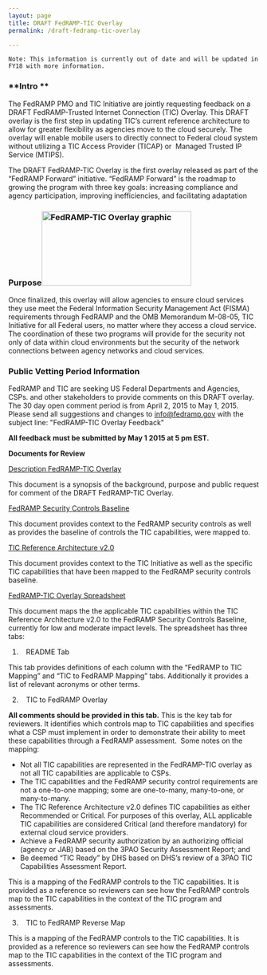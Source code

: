 ```yaml
---
layout: page
title: DRAFT FedRAMP-TIC Overlay
permalink: /draft-fedramp-tic-overlay

---
```


`Note: This information is currently out of date and will be updated in FY18 with more information.`

### **Intro **

The FedRAMP PMO and TIC Initiative are jointly requesting feedback on a DRAFT FedRAMP-Trusted Internet Connection (TIC) Overlay. This DRAFT overlay is the first step in updating TIC’s current reference architecture to allow for greater flexibility as agencies move to the cloud securely. The overlay will enable mobile users to directly connect to Federal cloud system without utilizing a TIC Access Provider (TICAP) or  Managed Trusted IP Service (MTIPS).

The DRAFT FedRAMP-TIC Overlay is the first overlay released as part of the “FedRAMP Forward” initiative. “FedRAMP Forward” is the roadmap to growing the program with three key goals: increasing compliance and agency participation, improving inefficiencies, and facilitating adaptation

### **Purpose<img class="alignnone size-medium wp-image-25692 alignright" src="https://s3.amazonaws.com/sitesusa/wp-content/uploads/sites/482/2015/04/FedRAMP-TIC-Overlay-graphic-300x149.jpg" alt="FedRAMP-TIC Overlay graphic" width="300" height="149" srcset="https://s3.amazonaws.com/sitesusa/wp-content/uploads/sites/482/2015/04/FedRAMP-TIC-Overlay-graphic-300x149.jpg 300w, https://s3.amazonaws.com/sitesusa/wp-content/uploads/sites/482/2015/04/FedRAMP-TIC-Overlay-graphic-1024x511.jpg 1024w" sizes="(max-width: 300px) 100vw, 300px" />**

Once finalized, this overlay will allow agencies to ensure cloud services they use meet the Federal Information Security Management Act (FISMA) requirements through FedRAMP and the OMB Memorandum M-08-05, TIC Initiative for all Federal users, no matter where they access a cloud service. The coordination of these two programs will provide for the security not only of data within cloud environments but the security of the network connections between agency networks and cloud services.

### **Public Vetting Period Information**

FedRAMP and TIC are seeking US Federal Departments and Agencies, CSPs. and other stakeholders to provide comments on this DRAFT overlay. The 30 day open comment period is from April 2, 2015 to May 1, 2015. Please send all suggestions and changes to info@fedramp.gov with the subject line: "FedRAMP-TIC Overlay Feedback" 

**All feedback must be submitted by May 1 2015 at 5 pm EST.**

**Documents for Review**

[Description FedRAMP-TIC Overlay](https://s3.amazonaws.com/sitesusa/wp-content/uploads/sites/482/2015/04/Description-FT-Overlay.docx)

This document is a synopsis of the background, purpose and public request for comment of the DRAFT FedRAMP-TIC Overlay.

[FedRAMP Security Controls Baseline](https://s3.amazonaws.com/sitesusa/wp-content/uploads/sites/482/2015/04/FedRAMP-Security-Controls-Baseline-rev4-FINAL.xlsx)

This document provides context to the FedRAMP security controls as well as provides the baseline of controls the TIC capabilities, were mapped to.

[TIC Reference Architecture v2.0](https://s3.amazonaws.com/sitesusa/wp-content/uploads/sites/482/2015/04/TIC_Ref_Arch_v2-0_2013.pdf)

This document provides context to the TIC Initiative as well as the specific TIC capabilities that have been mapped to the FedRAMP security controls baseline.

[FedRAMP-TIC Overlay Spreadsheet](https://s3.amazonaws.com/sitesusa/wp-content/uploads/sites/482/2015/04/FT-DRAFT-Overlay-FINAL.xls)

This document maps the the applicable TIC capabilities within the TIC Reference Architecture v2.0 to the FedRAMP Security Controls Baseline, currently for low and moderate impact levels. The spreadsheet has three tabs:

  1.    README Tab

This tab provides definitions of each column with the “FedRAMP to TIC Mapping” and “TIC to FedRAMP Mapping” tabs. Additionally it provides a list of relevant acronyms or other terms.

<ol start="2">
  <li>
       TIC to FedRAMP Overlay
  </li>
</ol>

**All comments should be provided in this tab.** This is the key tab for reviewers. It identifies which controls map to TIC capabilities and specifies what a CSP must implement in order to demonstrate their ability to meet these capabilities through a FedRAMP assessment.  Some notes on the mapping:

  * Not all TIC capabilities are represented in the FedRAMP-TIC overlay as not all TIC capabilities are applicable to CSPs.
  * The TIC capabilities and the FedRAMP security control requirements are not a one-to-one mapping; some are one-to-many, many-to-one, or many-to-many.
  * The TIC Reference Architecture v2.0 defines TIC capabilities as either Recommended or Critical. For purposes of this overlay, ALL applicable TIC capabilities are considered Critical (and therefore mandatory) for external cloud service providers.
  * Achieve a FedRAMP security authorization by an authorizing official (agency or JAB) based on the 3PAO Security Assessment Report; and
  * Be deemed “TIC Ready” by DHS based on DHS’s review of a 3PAO TIC Capabilities Assessment Report.

This is a mapping of the FedRAMP controls to the TIC capabilities. It is provided as a reference so reviewers can see how the FedRAMP controls map to the TIC capabilities in the context of the TIC program and assessments.

<ol start="3">
  <li>
       TIC to FedRAMP Reverse Map
  </li>
</ol>

This is a mapping of the FedRAMP controls to the TIC capabilities. It is provided as a reference so reviewers can see how the FedRAMP controls map to the TIC capabilities in the context of the TIC program and assessments.
